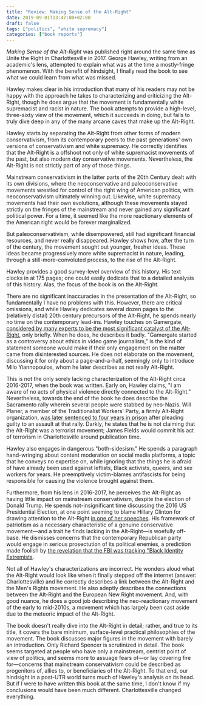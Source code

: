 ```yaml
---
title: "Review: Making Sense of the Alt-Right"
date: 2019-09-01T13:47:00+02:00
draft: false
tags: ["politics", "white supremacy"]
categories: ["book reports"]
---
```


_Making Sense of the Alt-Right_ was published right around the same time as Unite the Right in Charlottesville in 2017. George Hawley, writing from an academic's lens, attempted to explain what was at the time a mostly-fringe phenomenon. With the benefit of hindsight, I finally read the book to see what we could learn from what was missed.

<!--more-->

Hawley makes clear in his introduction that many of his readers may not be happy with the approach he takes to characterizing and criticizing the Alt-Right, though he does argue that the movement is fundamentally white supremacist and racist in nature. The book attempts to provide a high-level, three-sixty view of the movement, which it succeeds in doing, but fails to truly dive deep in any of the many arcane caves that make up the Alt-Right.

Hawley starts by separating the Alt-Right from other forms of modern conservativism, from its contemporary peers to the past generations' own versions of conservativism and white supremacy. He correctly identifies that the Alt-Right is a offshoot not only of white supremacist movements of the past, but also modern day conservative movements. Nevertheless, the Alt-Right is not strictly part of any of those things.

Mainstream conservativism in the latter parts of the 20th Century dealt with its own divisions, where the neoconservative and paleoconservative movements wrestled for control of the right wing of American politics, with neoconservativism ultimately winning out. Likewise, white supremacy movements had their own evolutions, although these movements stayed strictly on the fringes of the mainstream and never gained any significant political power. For a time, it seemed like the more reactionary elements of the American right would be forever marginalized.

But paleoconservativism, while disempowered, still had significant financial resources, and never really disappeared. Hawley shows how, after the turn of the century, the movement sought out younger, fresher ideas. These ideas became progressively more white supremacist in nature, leading, through a still-more-convoluted process, to the rise of the Alt-Right.

Hawley provides a good survey-level overview of this history. His text clocks in at 175 pages; one could easily dedicate that to a detailed analysis of this history. Alas, the focus of the book is on the Alt-Right.

There are no significant inaccuracies in the presentation of the Alt-Right, so fundamentally I have no problems with this. However, there are critical omissions, and while Hawley dedicates several dozen pages to the (relatively distal) 20th century precursors of the Alt-Right, he spends nearly no time on the contemporary lead-ins. Hawley touches on Gamergate, [considered by many experts to be the most significant catalyst of the Alt-Right](https://journals.sagepub.com/doi/abs/10.1177/1742715018793744), only briefly. When he does, he describes it badly. "Gamergate started as a controversy about ethics in video game journalism," is the kind of statement someone would make if their only engagement on the matter came from disinterested sources. He does not elaborate on the movement, discussing it for only about a page-and-a-half, seemingly only to introduce Milo Yiannopoulos, whom he later describes as not really Alt-Right.

This is not the only sorely lacking characterization of the Alt-Right circa 2016-2017, when the book was written. Early on, Hawley claims, "I am aware of no acts of physical violence directly connected to the Alt-Right." Nevertheless, towards the end of the book he does describe the Sacramento rally wherein several people were stabbed by neo-Nazis. Will Planer, a member of the Traditionalist Workers' Party, a firmly Alt-Right organization, [was later sentenced to four years in prison](https://sacramento.cbslocal.com/2019/07/03/william-scott-planer-four-years-prison-sentence/) after pleading guilty to an assault at that rally. Darkly, he states that he is not claiming that the Alt-Right was a terrorist movement; James Fields would commit his act of terrorism in Charlottesville around publication time.

Hawley also engages in dangerous "both-sidesism." He spends a paragraph hand-wringing about content moderation on social media platforms, a topic that he conveys no expertise on, while ignoring that the things he is afraid of have already been used against leftists, Black activists, queers, and sex workers for years. He preemptively victim-blames antifascists for being responsible for causing the violence brought against them.

Furthermore, from his lens in 2016-2017, he perceives the Alt-Right as having little impact on mainstream conservativism, despite the election of Donald Trump. He spends not-insignificant time discussing the 2016 US Presidential Election, at one point seeming to blame Hillary Clinton for drawing attention to the Alt-Right [in one of her speeches](https://www.washingtonpost.com/news/the-fix/wp/2016/08/25/hillary-clintons-alt-right-speech-annotated/). His framework of patriotism as a necessary characteristic of a genuine conservative movement—and a trait he finds lacking in the Alt-Right—is woefully off-base. He dismisses concerns that the contemporary Republican party would engage in serious prosectution of its political enemies, a prediction made foolish by [the revelation that the FBI was tracking "Black Identity Extremists](https://theintercept.com/2019/03/23/black-identity-extremist-fbi-domestic-terrorism/).

Not all of Hawley's characterizations are incorrect. He wonders aloud what the Alt-Right would look like when it finally stepped off the internet (answer: Charlottesville) and he correctly describes a link between the Alt-Right and the Men's Rights movement. He also adeptly describes the connections between the Alt-Right and the European New Right movement. And, with good nuance, he does a good job describing the neo-reactionary movement of the early to mid-2010s, a movement which has largely been cast aside due to the meteoric impact of the Alt-Right.

The book doesn't really dive into the Alt-Right in detail; rather, and true to its title, it covers the bare minimum, surface-level practical philosophies of the movement. The book discusses major figures in the movement with barely an introduction. Only Richard Spencer is scrutinized in detail. The book seems targeted at people who have only a mainstream, centrist point of view of politics, and seems more to assuage fears of—or lay covering fire for—concerns that mainstream conservativism could be described as progenitors of, allies to, or beneficiaries of the Alt-Right. To that end, our hindsight in a post-UTR world turns much of Hawley's analysis on its head. But if I were to have written this book at the same time, I don't know if my conclusions would have been much different. Charlottesville changed everything.